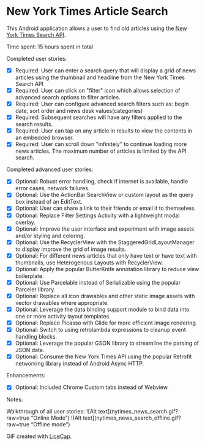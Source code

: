 # New York Times Article Search

This Android application allows a user to find old articles using the [New York Times Search API](http://developer.nytimes.com/docs/read/article_search_api_v2). 

Time spent: 15 hours spent in total

Completed user stories:

 * [x] Required: User can enter a search query that will display a grid of news articles using the thumbnail and headline from the New York Times Search API
 * [x] Required: User can click on "filter" icon which allows selection of advanced search options to filter articles.
 * [x] Required: User can configure advanced search filters such as: begin date, sort order and news desk values(categories)
 * [x] Required: Subsequent searches will have any filters applied to the search results. 
 * [x] Required: User can tap on any article in results to view the contents in an embedded browser.
 * [x] Required: User can scroll down "infinitely" to continue loading more news articles. The maximum number of articles is limited by the API search.
 
Completed advanced user stories:

 * [x] Optional: Robust error handling, check if internet is available, handle error cases, network failures.
 * [x] Optional: Use the ActionBar SearchView or custom layout as the query box instead of an EditText.
 * [x] Optional: User can share a link to their friends or email it to themselves.
 * [x] Optional: Replace Filter Settings Activity with a lightweight modal overlay.
 * [x] Optional: Improve the user interface and experiment with image assets and/or styling and coloring.
 * [x] Optional: Use the RecyclerView with the StaggeredGridLayoutManager to display improve the grid of image results.
 * [x] Optional: For different news articles that only have text or have text with thumbnails, use Heterogenous Layouts with RecyclerView.
 * [x] Optional: Apply the popular ButterKnife annotation library to reduce view boilerplate.
 * [x] Optional: Use Parcelable instead of Serializable using the popular Parceler library. 
 * [x] Optional: Replace all icon drawables and other static image assets with vector drawables where appropriate.
 * [x] Optional: Leverage the data binding support module to bind data into one or more activity layout templates.
 * [x] Optional: Replace Picasso with Glide for more efficient image rendering.
 * [x] Optional: Switch to using retrolambda expressions to cleanup event handling blocks.
 * [x] Optional: Leverage the popular GSON library to streamline the parsing of JSON data.
 * [x] Optional: Consume the New York Times API using the popular Retrofit networking library instead of Android Async HTTP.
 
 Enhancements:
 
 * [x] Optional: Included Chrome Custom tabs instead of Webview.

 
Notes:


Walkthrough of all user stories:
![Alt text](nytimes_news_search.gif?raw=true “Online Mode”)
![Alt text](nytimes_news_search_offline.gif?raw=true “Offline mode”)


GIF created with [LiceCap](http://www.cockos.com/licecap/).